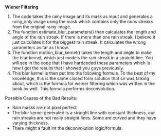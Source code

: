 **Wiener Filtering**

  1. The code takes the rainy image and its mask as input and generates a rainy_only image using the mask which contains only the rains streaks from the original rainy image.     
   3. The function estimate_blur_parameters() then calculates the length and angle of the rain streak. If there is more than one rain streak, I believe it just calculates it for the biggest rain streak. It calculates the wrong parameters as far as I know.
   4. The function motion_blur_kernel() takes the length and angle to make the blur kernel, which just models the rain streak in a straight line. You will see in the code that I have hardcoded these parameters which is how I got the results that I showed you guys previously.
   5. This blur kernel is then put into the following formula. To the best of my knowledge, this is the same closed form solution that sir was talking about, which is the formula for weiner filtering which was written in the book as well. This formula performs deconvolution.


Possible Causes of the Bad Results:
- Rain masks are not pixel perfect
- The blur kernel generated is a straight line with constant thickness, our rain streaks are not really straight lines. Some are curved and they have varying thickness.
- There might a fault int the deconvolution logic/formula.
  

